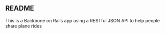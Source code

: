 ## README

This is a Backbone on Rails app using a RESTful JSON API to help people share
plane rides
